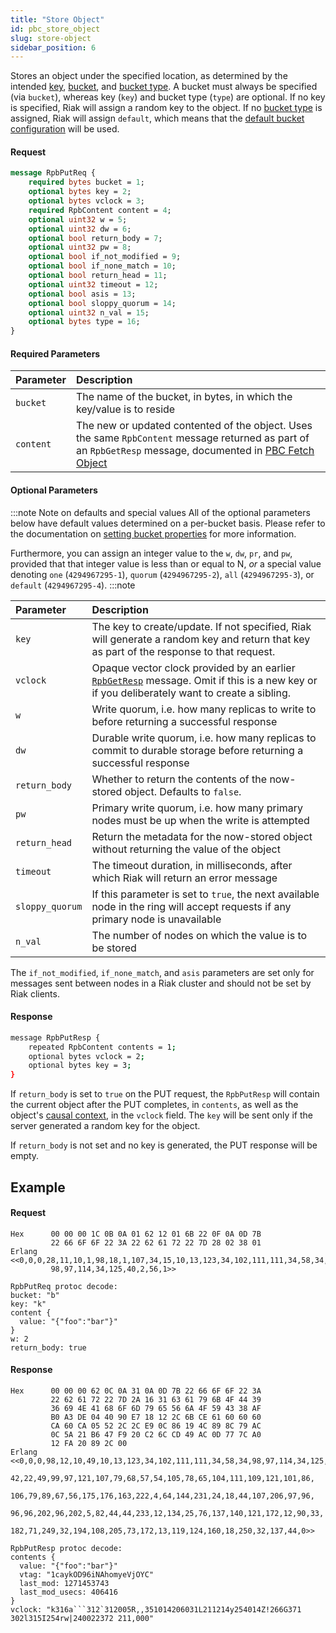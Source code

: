 ```yaml
---
title: "Store Object"
id: pbc_store_object
slug: store-object
sidebar_position: 6
---
```


Stores an object under the specified location, as determined by the
intended [key](../../../learn/concepts/keys-and-objects.md), [bucket](../../../learn/concepts/buckets.md), and [bucket type](../../../developing/usage/bucket-types.md). A bucket must always be specified (via
`bucket`), whereas key (`key`) and bucket type (`type`) are optional. If
no key is specified, Riak will assign a random key to the object. If no
[bucket type](../../../developing/usage/bucket-types.md) is assigned, Riak will assign
`default`, which means that the [default bucket configuration](../../../configuring/reference.md#default-bucket-properties) will be used.

#### Request

```protobuf
message RpbPutReq {
    required bytes bucket = 1;
    optional bytes key = 2;
    optional bytes vclock = 3;
    required RpbContent content = 4;
    optional uint32 w = 5;
    optional uint32 dw = 6;
    optional bool return_body = 7;
    optional uint32 pw = 8;
    optional bool if_not_modified = 9;
    optional bool if_none_match = 10;
    optional bool return_head = 11;
    optional uint32 timeout = 12;
    optional bool asis = 13;
    optional bool sloppy_quorum = 14;
    optional uint32 n_val = 15;
    optional bytes type = 16;
}
```

#### Required Parameters

| Parameter | Description                                                                                                                                                                                                            |
| :-------- | :--------------------------------------------------------------------------------------------------------------------------------------------------------------------------------------------------------------------- |
| `bucket`  | The name of the bucket, in bytes, in which the key/value is to reside                                                                                                                                                  |
| `content` | The new or updated contented of the object. Uses the same `RpbContent` message returned as part of an `RpbGetResp` message, documented in [PBC Fetch Object](../../../developing/api/protocol-buffers/fetch-object.md) |

#### Optional Parameters

:::note Note on defaults and special values
All of the optional parameters below have default values determined on a
per-bucket basis. Please refer to the documentation on [setting bucket properties](./set-bucket-props.md) for more information.

Furthermore, you can assign an integer value to the `w`, `dw`, `pr`, and
`pw`, provided that that integer value is less than or equal to N, *or*
a special value denoting `one` (`4294967295-1`), `quorum`
(`4294967295-2`), `all` (`4294967295-3`), or `default` (`4294967295-4`).
:::note

| Parameter       | Description                                                                                                                                                                                         |
| :-------------- | :-------------------------------------------------------------------------------------------------------------------------------------------------------------------------------------------------- |
| `key`           | The key to create/update. If not specified, Riak will generate a random key and return that key as part of the response to that request.                                                            |
| `vclock`        | Opaque vector clock provided by an earlier <code>[RpbGetResp](../../../learn/concepts/causal-context.md)</code> message. Omit if this is a new key or if you deliberately want to create a sibling. |
| `w`             | Write quorum, i.e. how many replicas to write to before returning a successful response                                                                                                             |
| `dw`            | Durable write quorum, i.e. how many replicas to commit to durable storage before returning a successful response                                                                                    |
| `return_body`   | Whether to return the contents of the now-stored object. Defaults to `false`.                                                                                                                       |
| `pw`            | Primary write quorum, i.e. how many primary nodes must be up when the write is attempted                                                                                                            |
| `return_head`   | Return the metadata for the now-stored object without returning the value of the object                                                                                                             |
| `timeout`       | The timeout duration, in milliseconds, after which Riak will return an error message                                                                                                                |
| `sloppy_quorum` | If this parameter is set to `true`, the next available node in the ring will accept requests if any primary node is unavailable                                                                     |
| `n_val`         | The number of nodes on which the value is to be stored                                                                                                                                              |

The `if_not_modified`, `if_none_match`, and `asis` parameters are set
only for messages sent between nodes in a Riak cluster and should not be
set by Riak clients.

#### Response

```bash
message RpbPutResp {
    repeated RpbContent contents = 1;
    optional bytes vclock = 2;
    optional bytes key = 3;
}
```

If `return_body` is set to `true` on the PUT request, the `RpbPutResp`
will contain the current object after the PUT completes, in `contents`,
as well as the object's [causal context](../../../learn/concepts/causal-context.md), in the `vclock`
field. The `key` will be sent only if the server generated a random key
for the object.

If `return_body` is not set and no key is generated, the PUT response
will be empty.

## Example

#### Request

    Hex      00 00 00 1C 0B 0A 01 62 12 01 6B 22 0F 0A 0D 7B
             22 66 6F 6F 22 3A 22 62 61 72 22 7D 28 02 38 01
    Erlang <<0,0,0,28,11,10,1,98,18,1,107,34,15,10,13,123,34,102,111,111,34,58,34,
             98,97,114,34,125,40,2,56,1>>

    RpbPutReq protoc decode:
    bucket: "b"
    key: "k"
    content {
      value: "{"foo":"bar"}"
    }
    w: 2
    return_body: true

#### Response

    Hex      00 00 00 62 0C 0A 31 0A 0D 7B 22 66 6F 6F 22 3A
             22 62 61 72 22 7D 2A 16 31 63 61 79 6B 4F 44 39
             36 69 4E 41 68 6F 6D 79 65 56 6A 4F 59 43 38 AF
             B0 A3 DE 04 40 90 E7 18 12 2C 6B CE 61 60 60 60
             CA 60 CA 05 52 2C 2C E9 0C 86 19 4C 89 8C 79 AC
             0C 5A 21 B6 47 F9 20 C2 6C CD 49 AC 0D 77 7C A0
             12 FA 20 89 2C 00
    Erlang <<0,0,0,98,12,10,49,10,13,123,34,102,111,111,34,58,34,98,97,114,34,125,
             42,22,49,99,97,121,107,79,68,57,54,105,78,65,104,111,109,121,101,86,
             106,79,89,67,56,175,176,163,222,4,64,144,231,24,18,44,107,206,97,96,
             96,96,202,96,202,5,82,44,44,233,12,134,25,76,137,140,121,172,12,90,33,
             182,71,249,32,194,108,205,73,172,13,119,124,160,18,250,32,137,44,0>>

    RpbPutResp protoc decode:
    contents {
      value: "{"foo":"bar"}"
      vtag: "1caykOD96iNAhomyeVjOYC"
      last_mod: 1271453743
      last_mod_usecs: 406416
    }
    vclock: "k316a```312`312005R,,351014206031L211214y254014Z!266G371
    302l315I254rw|240022372 211,000"
